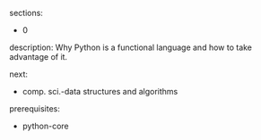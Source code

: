 sections:
  - 0

description: Why Python is a functional language and how to take advantage of it.

next:
  - comp. sci.-data structures and algorithms

prerequisites:
  - python-core
